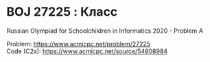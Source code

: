 # BOJ 27225 : Класс  
Russian Olympiad for Schoolchildren in Informatics 2020 - Problem A  
  
Problem: https://www.acmicpc.net/problem/27225  
Code (C2x): https://www.acmicpc.net/source/54808984  
